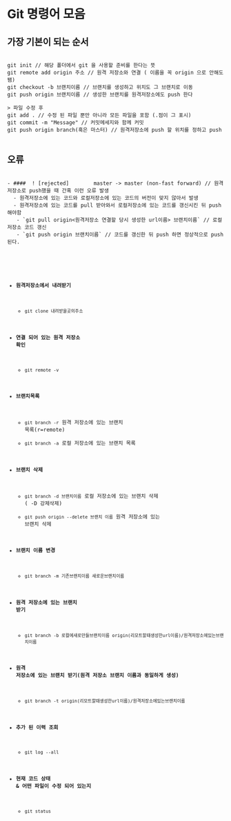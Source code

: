 # Git 명령어 모음
## 가장 기본이 되는 순서

<pre>
<code>
git init // 해당 폴더에서 git 을 사용할 준비를 한다는 뜻
git remote add origin 주소 // 원격 저장소와 연결 ( 이름을 꼭 origin 으로 안해도 됌)
git checkout -b 브랜치이름 // 브랜치를 생성하고 위치도 그 브랜치로 이동
git push origin 브랜치이름 // 생성한 브랜치를 원격저장소에도 push 한다

> 파일 수정 후
git add . // 수정 된 파일 뿐만 아니라 모든 파일을 포함 (.점이 그 표시)
git commit -m "Message" // 커밋메세지와 함께 커밋
git push origin branch(혹은 마스터) // 원격저장소에 push 할 위치를 정하고 push
</code>
</pre>


## 오류
<pre>
<code>
- ####  ! [rejected]        master -> master (non-fast forward) // 원격저장소로 push했을 때 간혹 이런 오류 발생
  - 원격저장소에 있는 코드와 로컬저장소에 있는 코드의 버전이 맞지 않아서 발생
  - 원격저장소에 있는 코드를 pull 받아와서 로컬저장소에 있는 코드를 갱신시킨 뒤 push 해야함
   - `git pull origin<원격저장소 연결할 당시 생성한 url이름> 브랜치이름` // 로컬 저장소 코드 갱신
   - `git push origin 브랜치이름` // 코드를 갱신한 뒤 push 하면 정상적으로 push 된다.
</pre>



- #### 원격저장소에서 내려받기
  - `git clone 내려받을곳의주소`

- #### 연결 되어 있는 원격 저장소 확인
  - `git remote -v`

- #### 브랜치목록
  - `git branch -r` 원격 저장소에 있는 브랜치 목록(r=remote)
  - `git branch -a` 로컬 저장소에 있는 브랜치 목록

- #### 브랜치 삭제
  - `git branch -d 브랜치이름` 로컬 저장소에 있는 브랜치 삭제 ( -D 강제삭제)
  - `git push origin --delete 브랜치 이름` 원격 저장소에 있는 브랜치 삭제

- #### 브랜치 이름 변경
  - `git branch -m 기존브랜치이름 새로운브랜치이름`

- #### 원격 저장소에 있는 브랜치 받기
  - `git branch -b 로컬에새로만들브랜치이름 origin(리모트할때생성한url이름)/원격저장소에있는브랜치이름`

- #### 원격 저장소에 있는 브랜치 받기(원격 저장소 브랜치 이름과 동일하게 생성)
  - `git branch -t origin(리모트할때생성한url이름)/원격저장소에있는브랜치이름`

- #### 추가 된 이력 조회
  - `git log --all`

- #### 현재 코드 상태 & 어떤 파일이 수정 되어 있는지
  - `git status`
